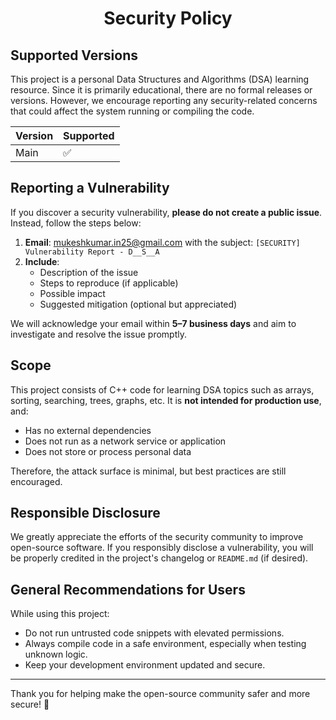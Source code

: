 <h1 align="center">Security Policy </h1>

##  Supported Versions

This project is a personal Data Structures and Algorithms (DSA) learning resource. Since it is primarily educational, there are no formal releases or versions. However, we encourage reporting any security-related concerns that could affect the system running or compiling the code.

| Version | Supported |
|---------|-----------|
| Main    | ✅         |

##  Reporting a Vulnerability

If you discover a security vulnerability, **please do not create a public issue**. Instead, follow the steps below:

1. **Email**: mukeshkumar.in25@gmail.com with the subject: `[SECURITY] Vulnerability Report - D__S__A`
2. **Include**:
   - Description of the issue
   - Steps to reproduce (if applicable)
   - Possible impact
   - Suggested mitigation (optional but appreciated)

We will acknowledge your email within **5–7 business days** and aim to investigate and resolve the issue promptly.

## Scope

This project consists of C++ code for learning DSA topics such as arrays, sorting, searching, trees, graphs, etc. It is **not intended for production use**, and:
- Has no external dependencies
- Does not run as a network service or application
- Does not store or process personal data

Therefore, the attack surface is minimal, but best practices are still encouraged.

##  Responsible Disclosure

We greatly appreciate the efforts of the security community to improve open-source software. If you responsibly disclose a vulnerability, you will be properly credited in the project's changelog or `README.md` (if desired).

##  General Recommendations for Users

While using this project:
- Do not run untrusted code snippets with elevated permissions.
- Always compile code in a safe environment, especially when testing unknown logic.
- Keep your development environment updated and secure.

---

Thank you for helping make the open-source community safer and more secure! 🙏
